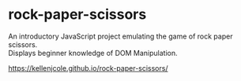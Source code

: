 # rock-paper-scissors    

An introductory JavaScript project emulating the game of rock paper scissors.    
Displays beginner knowledge of DOM Manipulation.

https://kellenjcole.github.io/rock-paper-scissors/

